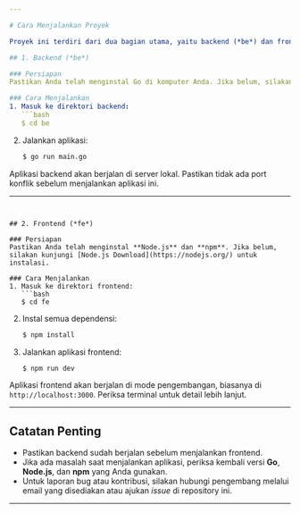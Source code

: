 ```yaml
---

# Cara Menjalankan Proyek

Proyek ini terdiri dari dua bagian utama, yaitu backend (*be*) dan frontend (*fe*). Ikuti langkah-langkah berikut untuk menjalankan masing-masing bagian:

## 1. Backend (*be*)

### Persiapan
Pastikan Anda telah menginstal Go di komputer Anda. Jika belum, silakan kunjungi [Download Go](https://go.dev/dl/) untuk instalasi.

### Cara Menjalankan
1. Masuk ke direktori backend:
   ```bash
   $ cd be
   ```
2. Jalankan aplikasi:
   ```bash
   $ go run main.go
   ```

Aplikasi backend akan berjalan di server lokal. Pastikan tidak ada port konflik sebelum menjalankan aplikasi ini.

---
```


## 2. Frontend (*fe*)

### Persiapan
Pastikan Anda telah menginstal **Node.js** dan **npm**. Jika belum, silakan kunjungi [Node.js Download](https://nodejs.org/) untuk instalasi.

### Cara Menjalankan
1. Masuk ke direktori frontend:
   ```bash
   $ cd fe
   ```
2. Instal semua dependensi:
   ```bash
   $ npm install
   ```
3. Jalankan aplikasi frontend:
   ```bash
   $ npm run dev
   ```

Aplikasi frontend akan berjalan di mode pengembangan, biasanya di `http://localhost:3000`. Periksa terminal untuk detail lebih lanjut.

---

## Catatan Penting
- Pastikan backend sudah berjalan sebelum menjalankan frontend.
- Jika ada masalah saat menjalankan aplikasi, periksa kembali versi **Go**, **Node.js**, dan **npm** yang Anda gunakan.
- Untuk laporan bug atau kontribusi, silakan hubungi pengembang melalui email yang disediakan atau ajukan *issue* di repository ini.

---
